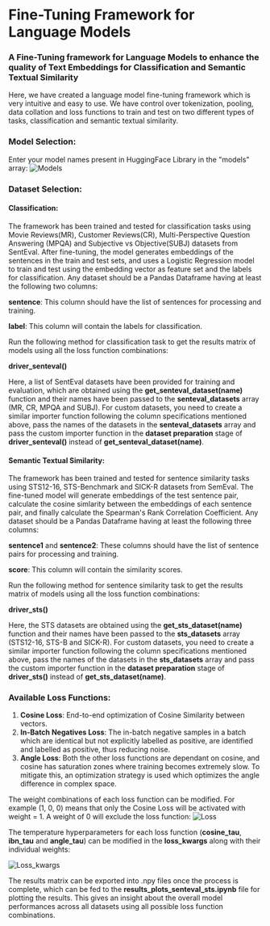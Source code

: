 # Fine-Tuning Framework for Language Models
### A Fine-Tuning framework for Language Models to enhance the quality of Text Embeddings for Classification and Semantic Textual Similarity
 
Here, we have created a language model fine-tuning framework which is very intuitive and easy to use. We have control over tokenization, pooling, data collation and loss functions to train and test on two different types of tasks, classification and semantic textual similarity.

### Model Selection:

Enter your model names present in HuggingFace Library in the "models" array:
![Models](https://github.com/rahulsikder223/fine-tuning-llm/assets/26866342/9c48082d-2654-4c3c-8be5-ef2967d7231c)

### Dataset Selection:

#### Classification:
The framework has been trained and tested for classification tasks using Movie Reviews(MR), Customer Reviews(CR), Multi-Perspective Question Answering (MPQA) and Subjective vs Objective(SUBJ) datasets from SentEval. After fine-tuning, the model generates embeddings of the sentences in the train and test sets, and uses a Logistic Regression model to train and test using the embedding vector as feature set and the labels for classification. Any dataset should be a Pandas Dataframe having at least the following two columns:

**sentence**: This column should have the list of sentences for processing and training.

**label**: This column will contain the labels for classification.

Run the following method for classification task to get the results matrix of models using all the loss function combinations:

**driver_senteval()**

Here, a list of SentEval datasets have been provided for training and evaluation, which are obtained using the **get_senteval_dataset(name)** function and their names have been passed to the **senteval_datasets** array (MR, CR, MPQA and SUBJ). For custom datasets, you need to create a similar importer function following the column specifications mentioned above, pass the names of the datasets in the **senteval_datasets** array and pass the custom importer function in the **dataset preparation** stage of **driver_senteval()** instead of **get_senteval_dataset(name)**.

#### Semantic Textual Similarity:
The framework has been trained and tested for sentence similarity tasks using STS12-16, STS-Benchmark and SICK-R datasets from SemEval. The fine-tuned model will generate embeddings of the test sentence pair, calculate the cosine simlarity between the embeddings of each sentence pair, and finally calculate the Spearman's Rank Correlation Coefficient. Any dataset should be a Pandas Dataframe having at least the following three columns:

**sentence1** and **sentence2**: These columns should have the list of sentence pairs for processing and training.

**score**: This column will contain the similarity scores.

Run the following method for sentence similarity task to get the results matrix of models using all the loss function combinations:

**driver_sts()**

Here, the STS datasets are obtained using the **get_sts_dataset(name)** function and their names have been passed to the **sts_datasets** array (STS12-16, STS-B and SICK-R). For custom datasets, you need to create a similar importer function following the column specifications mentioned above, pass the names of the datasets in the **sts_datasets** array and pass the custom importer function in the **dataset preparation** stage of **driver_sts()** instead of **get_sts_dataset(name)**.

### Available Loss Functions:

1. **Cosine Loss**: End-to-end optimization of Cosine Similarity between vectors.
2. **In-Batch Negatives Loss**: The in-batch negative samples in a batch which are identical but not explicitly labelled as positive, are identified and labelled as positive, thus reducing noise.
3. **Angle Loss**: Both the other loss functions are dependant on cosine, and cosine has saturation zones where training becomes extremely slow. To mitigate this, an optimization strategy is used which optimizes the angle difference in complex space.

The weight combinations of each loss function can be modified. For example (1, 0, 0) means that only the Cosine Loss will be activated with weight = 1. A weight of 0 will exclude the loss function:
![Loss](https://github.com/rahulsikder223/fine-tuning-llm/assets/26866342/677fac1a-4a14-430e-9f8f-f883bb37fd5a)

The temperature hyperparameters for each loss function (**cosine_tau**, **ibn_tau** and **angle_tau**) can be modified in the **loss_kwargs** along with their individual weights:

![Loss_kwargs](https://github.com/rahulsikder223/fine-tuning-llm/assets/26866342/797476c8-010e-4162-8cbc-9512ae7200fc)

The results matrix can be exported into .npy files once the process is complete, which can be fed to the **results_plots_senteval_sts.ipynb** file for plotting the results. This gives an insight about the overall model performances across all datasets using all possible loss function combinations.
